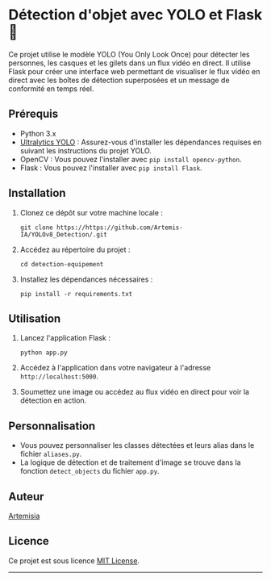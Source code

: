 
# Détection d'objet avec YOLO et Flask👷

Ce projet utilise le modèle YOLO (You Only Look Once) pour détecter les personnes, les casques et les gilets dans un flux vidéo en direct. Il utilise Flask pour créer une interface web permettant de visualiser le flux vidéo en direct avec les boîtes de détection superposées et un message de conformité en temps réel.

## Prérequis

- Python 3.x
- [Ultralytics YOLO](https://github.com/ultralytics/yolov5) : Assurez-vous d'installer les dépendances requises en suivant les instructions du projet YOLO.
- OpenCV : Vous pouvez l'installer avec `pip install opencv-python`.
- Flask : Vous pouvez l'installer avec `pip install Flask`.

## Installation

1. Clonez ce dépôt sur votre machine locale :

   ```shell
   git clone https://https://github.com/Artemis-IA/YOLOv8_Detection/.git
   ```

2. Accédez au répertoire du projet :

   ```shell
   cd detection-equipement
   ```

3. Installez les dépendances nécessaires :

   ```shell
   pip install -r requirements.txt
   ```

## Utilisation

1. Lancez l'application Flask :

   ```shell
   python app.py
   ```

2. Accédez à l'application dans votre navigateur à l'adresse `http://localhost:5000`.

3. Soumettez une image ou accédez au flux vidéo en direct pour voir la détection en action.

## Personnalisation

- Vous pouvez personnaliser les classes détectées et leurs alias dans le fichier `aliases.py`.
- La logique de détection et de traitement d'image se trouve dans la fonction `detect_objects` du fichier `app.py`.

## Auteur

[Artemisia](https://github.com/Artemis-IA)

## Licence

Ce projet est sous licence [MIT License](LICENSE).

---
